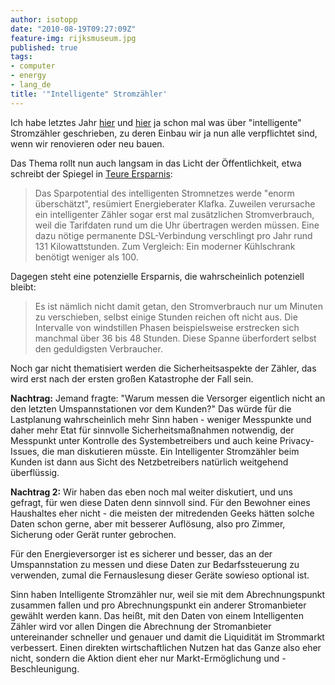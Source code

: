 ```yaml
---
author: isotopp
date: "2010-08-19T09:27:09Z"
feature-img: rijksmuseum.jpg
published: true
tags:
- computer
- energy
- lang_de
title: '"Intelligente" Stromzähler'
---
```


Ich habe letztes Jahr
[hier](../2009-06-05-wie-viel-strom-verbraucht-ein-stromzaehler)
und
[hier](../2009-07-06-stromzaehler-revisited)
ja schon mal was über "intelligente" Stromzähler geschrieben, zu deren Einbau wir ja nun alle verpflichtet sind, wenn wir renovieren oder neu bauen.

Das Thema rollt nun auch langsam in das Licht der Öffentlichkeit, etwa schreibt der Spiegel in [Teure Ersparnis](http://www.spiegel.de/spiegel/0,1518,711967,00.html):

> Das Sparpotential des intelligenten Stromnetzes werde "enorm überschätzt", resümiert Energieberater Klafka.
> Zuweilen verursache ein intelligenter Zähler sogar erst mal zusätzlichen Stromverbrauch, weil die Tarifdaten rund um die Uhr übertragen werden müssen.
> Eine dazu nötige permanente DSL-Verbindung verschlingt pro Jahr rund 131 Kilowattstunden.
> Zum Vergleich: Ein moderner Kühlschrank benötigt weniger als 100.

Dagegen steht eine potenzielle Ersparnis, die wahrscheinlich potenziell bleibt:

> Es ist nämlich nicht damit getan, den Stromverbrauch nur um Minuten zu verschieben, selbst einige Stunden reichen oft nicht aus.
> Die Intervalle von windstillen Phasen beispielsweise erstrecken sich manchmal über 36 bis 48 Stunden.
> Diese Spanne überfordert selbst den geduldigsten Verbraucher.

Noch gar nicht thematisiert werden die Sicherheitsaspekte der Zähler, das wird erst nach der ersten großen Katastrophe der Fall sein.

**Nachtrag:**
Jemand fragte:
"Warum messen die Versorger eigentlich nicht an den letzten Umspannstationen vor dem Kunden?"
Das würde für die Lastplanung wahrscheinlich mehr Sinn haben - weniger Messpunkte und daher mehr Etat für
sinnvolle Sicherheitsmaßnahmen notwendig, der Messpunkt unter Kontrolle des Systembetreibers und auch keine Privacy-Issues, die man diskutieren müsste.
Ein Intelligenter Stromzähler beim Kunden ist dann aus Sicht des Netzbetreibers natürlich weitgehend überflüssig.

**Nachtrag 2:**
Wir haben das eben noch mal weiter diskutiert, und uns gefragt, für wen diese Daten denn sinnvoll sind.
Für den Bewohner eines Haushaltes eher nicht - die meisten der mitredenden Geeks hätten solche
Daten schon gerne, aber mit besserer Auflösung, also pro Zimmer, Sicherung oder Gerät runter gebrochen.

Für den Energieversorger ist es sicherer und besser, das an der Umspannstation zu messen und diese Daten zur Bedarfssteuerung zu verwenden, zumal die Fernauslesung dieser Geräte sowieso optional ist.

Sinn haben Intelligente Stromzähler nur, weil sie mit dem Abrechnungspunkt zusammen fallen und pro Abrechnungspunkt ein anderer Stromanbieter gewählt werden kann.
Das heißt, mit den Daten von einem Intelligenten Zähler wird vor allen Dingen die Abrechnung der Stromanbieter untereinander schneller und genauer und damit die Liquidität im Strommarkt verbessert.
Einen direkten wirtschaftlichen Nutzen hat das Ganze also eher nicht, sondern die Aktion dient eher nur Markt-Ermöglichung und -Beschleunigung.
